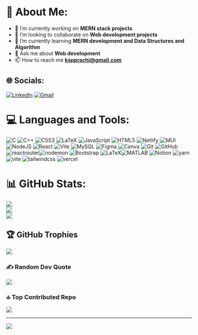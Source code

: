 # 💫 About Me:
- 🔭 I’m currently working on **MERN stack projects**
- 👯 I’m looking to collaborate on **Web development projects**
- 🌱 I’m currently learning **MERN development and Data Structures and Algorithm**
- 💬 Ask me about **Web development**
- 📫 How to reach me **kspprachi@gmail.com**



## 🌐 Socials:
[![LinkedIn](https://img.shields.io/badge/LinkedIn-%230077B5.svg?logo=linkedin&logoColor=white)](https://www.linkedin.com/in/prachi-singh-547a41259/) 
[![Gmail](https://img.shields.io/badge/Gmail-D14836?logo=gmail&logoColor=white)](mailto:kspprachi@gmail.com)


# 💻 Languages and Tools:
![C](https://img.shields.io/badge/c-%2300599C.svg?style=for-the-badge&logo=c&logoColor=white) ![C++](https://img.shields.io/badge/c++-%2300599C.svg?style=for-the-badge&logo=c%2B%2B&logoColor=white) ![CSS3](https://img.shields.io/badge/css3-%231572B6.svg?style=for-the-badge&logo=css3&logoColor=white) ![LaTeX](https://img.shields.io/badge/latex-%23008080.svg?style=for-the-badge&logo=latex&logoColor=white) ![JavaScript](https://img.shields.io/badge/javascript-%23323330.svg?style=for-the-badge&logo=javascript&logoColor=%23F7DF1E) ![HTML5](https://img.shields.io/badge/html5-%23E34F26.svg?style=for-the-badge&logo=html5&logoColor=white) ![Netlify](https://img.shields.io/badge/netlify-%23000000.svg?style=for-the-badge&logo=netlify&logoColor=#00C7B7) ![MUI](https://img.shields.io/badge/MUI-%230081CB.svg?style=for-the-badge&logo=mui&logoColor=white) ![NodeJS](https://img.shields.io/badge/node.js-6DA55F?style=for-the-badge&logo=node.js&logoColor=white) ![React](https://img.shields.io/badge/react-%2320232a.svg?style=for-the-badge&logo=react&logoColor=%2361DAFB) ![Vite](https://img.shields.io/badge/vite-%23646CFF.svg?style=for-the-badge&logo=vite&logoColor=white) ![MySQL](https://img.shields.io/badge/mysql-4479A1.svg?style=for-the-badge&logo=mysql&logoColor=white) ![Figma](https://img.shields.io/badge/figma-%23F24E1E.svg?style=for-the-badge&logo=figma&logoColor=white) ![Canva](https://img.shields.io/badge/Canva-%2300C4CC.svg?style=for-the-badge&logo=Canva&logoColor=white) ![Git](https://img.shields.io/badge/git-%23F05033.svg?style=for-the-badge&logo=git&logoColor=white) ![GitHub](https://img.shields.io/badge/github-%23121011.svg?style=for-the-badge&logo=github&logoColor=white) ![reactrouter](https://img.shields.io/badge/react_router-%23CA4245.svg?style=for-the-badge&logo=react-router&logoColor=white)![nodemon](https://img.shields.io/badge/nodemon-%2767A203.svg?style=for-the-badge&logo=nodemon&logoColor=white) ![Bootstrap](https://img.shields.io/badge/bootstrap-%23563D7C.svg?style=for-the-badge&logo=bootstrap&logoColor=white)  ![LaTeX](https://img.shields.io/badge/latex-%23008080.svg?style=for-the-badge&logo=latex&logoColor=white)![MATLAB](https://img.shields.io/badge/MATLAB-%23FF8700.svg?style=for-the-badge&logo=matlab&logoColor=white) ![Notion](https://img.shields.io/badge/notion-%23000000.svg?style=for-the-badge&logo=notion&logoColor=white) ![yarn](https://img.shields.io/badge/yarn-%232C8EBB.svg?style=for-the-badge&logo=yarn&logoColor=white) ![vite](https://img.shields.io/badge/vite-%23646CFF.svg?style=for-the-badge&logo=vite&logoColor=white) ![tailwindcss](https://img.shields.io/badge/tailwindcss-%2338B2AC.svg?style=for-the-badge&logo=tailwind-css&logoColor=white) ![vercel](https://img.shields.io/badge/vercel-%23000000.svg?style=for-the-badge&logo=vercel&logoColor=white)







# 📊 GitHub Stats:
![](https://github-readme-stats.vercel.app/api?username=Prachi309&theme=dark&hide_border=false&include_all_commits=false&count_private=false)<br/>
![](https://github-readme-streak-stats.herokuapp.com/?user=Prachi309&theme=dark&hide_border=false)<br/>
![](https://github-readme-stats.vercel.app/api/top-langs/?username=Prachi309&theme=dark&hide_border=false&include_all_commits=false&count_private=false&layout=compact)

## 🏆 GitHub Trophies
![](https://github-profile-trophy.vercel.app/?username=Prachi309&theme=radical&no-frame=false&no-bg=false&margin-w=4)

### ✍️ Random Dev Quote
![](https://quotes-github-readme.vercel.app/api?type=horizontal&theme=radical)

### 🔝 Top Contributed Repo
![](https://github-contributor-stats.vercel.app/api?username=Prachi309&limit=5&theme=dark&combine_all_yearly_contributions=true)

---
[![](https://visitcount.itsvg.in/api?id=Prachi309&icon=0&color=0)](https://visitcount.itsvg.in)

<!-- Proudly created with GPRM ( https://gprm.itsvg.in ) -->

